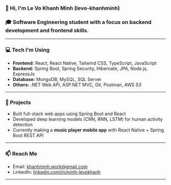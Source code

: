 ### 👋 Hi, I'm Le Vo Khanh Minh (levo-khanhminh)
### 🎓 Software Engineering student with a focus on **backend development** and  **frontend skills**.
---
### 💻 Tech I'm Using
- **Frontend:** React, React Native, Tailwind CSS, TypeScript, JavaScript  
- **Backend:** Spring Boot, Spring Security, Hibernate, JPA, Node.js, ExpressJs 
- **Database:** MongoDB, MySQL, SQL Server  
- **Others:** .NET Web API, ASP.NET MVC, Git, Postman, AWS S3
---
### 🚀 Projects
- Built full-stack web apps using Spring Boot and React  
- Developed deep learning models (CNN, RNN, LSTM) for human activity detection  
- Currently making a **music player mobile app** with React Native + Spring Boot REST API
---
### 📫 Reach Me

- Email: khanhminh.work@gmail.com 
- LinkedIn: [linkedin.com/in/minh-levokhanh](https://www.linkedin.com/in/minh-le-b238b232a/)
---

